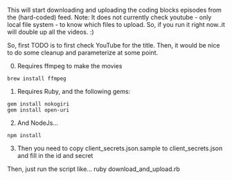 This will start downloading and uploading the coding blocks episodes from the (hard-coded) feed. Note: It does not currently check youtube - only local file system - to know which files to upload. So, if you run it right now..it will double up all the videos. :)

So, first TODO is to first check YouTube for the title.
Then, it would be nice to do some cleanup and parameterize at some point.

0. Requires ffmpeg to make the movies
````
brew install ffmpeg
````

1. Requires Ruby, and the following gems:
````
gem install nokogiri
gem install open-uri
````

2. And NodeJs...
````
npm install
````
3. Then you need to copy client_secrets.json.sample to client_secrets.json and fill in the id and secret


Then, just run the script like...
ruby download_and_upload.rb

  